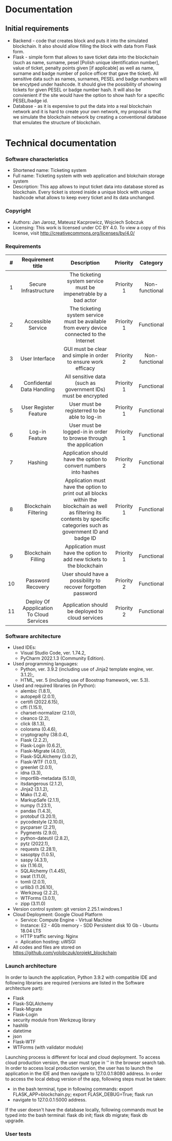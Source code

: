 # Documentation

## Initial requirements

* Backend - code that creates block and puts it into the simulated blockchain. It also should allow filling the block with data from Flask form.
* Flask - simple form that allows to save ticket data into the blockchain (such as name, surname, pesel [Polish unique identification number], value of ticket, penalty points given [if applicable] as well as name, surname and badge number of police officer that gave the ticket). All sensitive data such as names, surnames, PESEL and badge numbers will be encytped under hashcode. It should give the possibility of showing tickets for given PESEL or badge number hash. It will also be convienient if the site would have the option to show hash for a specific PESEL/badge id. 
* Database - as it is expensive to put the data into a real blockchain network and it is hard to create your own network, my proposal is that we simulate the blockchain network by creating a conventional database that emulates the structure of blockchain.

# Technical documentation

### Software characteristics
  - Shortened name: Ticketing system
  - Full name: Ticketing system with web application and blokchain storage system
  - Description: This app allows to input ticket data into database stored as blockchain.
Every ticket is stored inside a unique block with unique hashcode what allows to keep every
ticket and its data unchanged.

### Copyright
  - Authors: Jan Jarosz, Mateusz Kacprowicz, Wojciech Sobczuk
  - Licensing: This work is licensed under CC BY 4.0. To view a copy of this license, visit http://creativecommons.org/licenses/by/4.0/

### Requirements

  | # | Requirement title | Description | Priority | Category |
  |:-:|:-----------------:|:-----------:|:--------:|:--------:|
  | 1 | Secure Infrastructure | The ticketing system service must be impenetrable by a bad actor | Priority 1 | Non-functional |
  | 2 | Accessible Service | The ticketing system service must be available from every device connected to the Internet | Priority 1 | Functional |
  | 3 | User Interface | GUI must be clear and simple in order to ensure work efficacy | Priority 2 | Non-functional |
  | 4 | Confidental Data Handling | All sensitive data (such as government IDs) must be encrypted | Priority 1 | Functional |
  | 5 | User Register Feature | User must be registerred to be able to log-in | Priority 1 | Functional |
  | 6 | Log-in Feature | User must be logged-in in order to browse through the application | Priority 1 | Functional |
  | 7 | Hashing | Application should have the option to convert numbers into hashes | Priority 2 | Functional |
  | 8 | Blockchain Filtering | Application must have the option to print out all blocks within the blockchain as well as filtering its contents by specific categories such as government ID and badge ID | Priority 1 | Functional |
  | 9 | Blockchain Filling | Application must have the option to add new tickets to the blockchain | Priority 1 | Functional |
  | 10 | Password Recovery | User should have a possibility to recover forgotten password | Priority 2 | Functional |
  | 11 | Deploy Of Appplication To Cloud Services | Application should be deployed to cloud services | Priority 2 | Functional |
  
### Software architecture
  - Used IDEs: 
      - Visual Studio Code, ver. 1.74.2,
      - PyCharm 2022.1.3 (Community Edition).
  - Used programming languages: 
      - Python, ver. 3.9.2 (including use of Jinja2 template engine, ver. 3.1.2);,
      - HTML, ver. 5 (including use of Boostrap framework, ver. 5.3).
  - Used and required libraries (in Python): 
      - alembic (1.8.1), 
      - autopep8 (2.0.1), 
      - certifi (2022.6.15), 
      - cffi (1.15.1), 
      - charset-normalizer (2.1.0), 
      - cleanco (2.2), 
      - click (8.1.3), 
      - colorama (0.4.6), 
      - cryptography (38.0.4), 
      - Flask (2.2.2), 
      - Flask-Login (0.6.2), 
      - Flask-Migrate (4.0.0), 
      - Flask-SQLAlchemy (3.0.2), 
      - Flask-WTF (1.0.1), 
      - greenlet (2.0.1), 
      - idna (3.3), 
      - importlib-metadata (5.1.0), 
      - itsdangerous (2.1.2), 
      - Jinja2 (3.1.2), 
      - Mako (1.2.4), 
      - MarkupSafe (2.1.1), 
      - numpy (1.23.1), 
      - pandas (1.4.3), 
      - protobuf (3.20.1), 
      - pycodestyle (2.10.0), 
      - pycparser (2.21), 
      - Pygments (2.9.0), 
      - python-dateutil (2.8.2), 
      - pytz (2022.1), 
      - requests (2.28.1), 
      - sasoptpy (1.0.5), 
      - saspy (4.3.1), 
      - six (1.16.0), 
      - SQLAlchemy (1.4.45), 
      - swat (1.11.0), 
      - tomli (2.0.1), 
      - urllib3 (1.26.10), 
      - Werkzeug (2.2.2), 
      - WTForms (3.0.1), 
      - zipp (3.11.0)
  - Version control system: git version 2.25.1.windows.1
  - Cloud Deployment: Google Cloud Platform
      - Service: Compute Engine - Virtual Machine
      - Instance: E2 - 4Gb memory - SDD Persistent disk 10 Gb - Ubuntu 18.04 LTS
      - HTTP traffic serving: Nginx
      - Aplication hosting: uWSGI
  - All codes and files are stored on https://github.com/yolobczuk/projekt_blockchain

### Launch architecture
In order to launch the application, Python 3.9.2 with compatible IDE and following libraries are required (versions are listed in the Software architecture part):
  - Flask
  - Flask-SQLAlchemy
  - Flask-Migrate
  - Flask-Login
  - security module from Werkzeug library
  - hashlib
  - datetime
  - json
  - Flask-WTF
  - WTForms (with validator module)

Launching process is different for local and cloud deployment. To access cloud production version, the user must type in '' in the browser search tab. In order to access local production version, the user has to launch the application in the IDE and then navigate to 127.0.0.1:8080 address. In order to access the local debug version of the app, following steps must be taken:
- in the bash terminal, type in following commands: export FLASK_APP=blockchain.py; export FLASK_DEBUG=True; flask run
- navigate to 127.0.0.1:5000 address.

If the user doesn't have the database locally, following commands must be typed into the bash terminal: flask db init; flask db migrate; flask db upgrade.

### User tests

